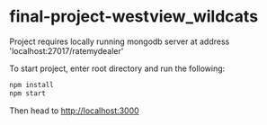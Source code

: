 # final-project-westview_wildcats

Project requires locally running mongodb server at address 'localhost:27017/ratemydealer'

To start project, enter root directory and run the following:

```bash
npm install
npm start
```

Then head to <http://localhost:3000>